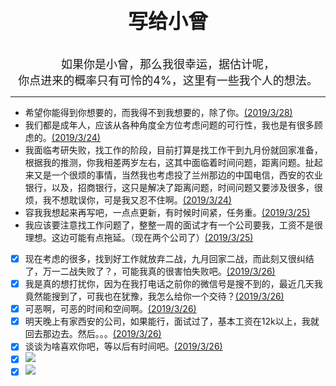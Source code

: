 
<center>
<b>
<font size="6">写给小曾</font>
<br>
</b>

<br>
<br>
<font size="4">如果你是小曾，那么我很幸运，据估计呢，</font>
<br>
<font size="4">你点进来的概率只有可怜的4%，这里有一些我个人的想法。</font>
<br>
</center>

---

* 希望你能得到你想要的，而我得不到我想要的，除了你。[(2019/3/28)]()
* 我们都是成年人，应该从各种角度全方位考虑问题的可行性，我也是有很多顾虑的。[(2019/3/24)]()
* 我面临考研失败，找工作的阶段，目前打算是找工作干到九月份就回家准备，根据我的推测，你我相差两岁左右，这其中面临着时间问题，距离问题。扯起来又是一个很烦的事情，当然我也考虑投了兰州那边的中国电信，西安的农业银行，以及，招商银行，这只是解决了距离问题，时间问题又要涉及很多，很烦，我不想耽误你，可是我又忍不住啊。[(2019/3/24)]()
* 容我我想起来再写吧，一点点更新，有时候时间紧，任务重。[(2019/3/25)]()
* 我应该要注意找工作问题了，整整一周的面试才有一个公司要我，工资不是很理想。这边可能有点拖延。（现在两个公司了）[(2019/3/25)]()

- [x] 现在考虑的很多，找到好工作就放弃二战，九月回家二战，而此刻又很纠结了，万一二战失败了？，可能我真的很害怕失败吧。[(2019/3/26)]()
- [x] 我是真的想打扰你，因为在我打电话之前你的微信号是搜不到的，最近几天我竟然能搜到了，可我也在犹豫，我怎么给你一个交待？[(2019/3/26)]()
- [x] 可恶啊，可恶的时间和空间啊。[(2019/3/26)]()
- [x] 明天晚上有家西安的公司，如果能行，面试过了，基本工资在12k以上，我就回去那边去。然后。。。[(2019/3/26)]()
- [x] 谈谈为啥喜欢你吧，等以后有时间吧。[(2019/3/26)]()
- [x] ![](//http://i1.bvimg.com/681250/05f4ce8fd199b266.jpg)
- [x] ![](//https://s2.ax1x.com/2019/03/27/AaWcE8.jpg)
